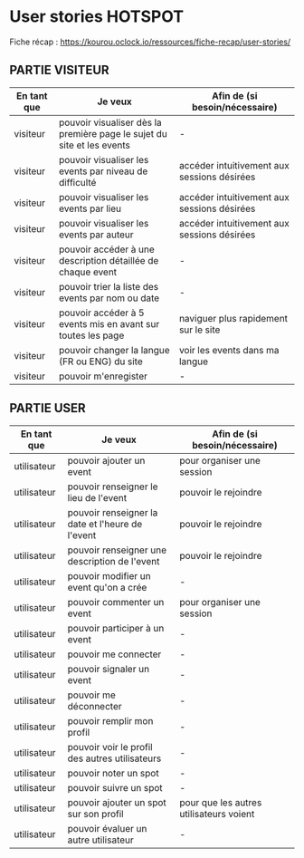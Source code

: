 # User stories HOTSPOT

Fiche récap : https://kourou.oclock.io/ressources/fiche-recap/user-stories/

## PARTIE VISITEUR

| En tant que | Je veux | Afin de (si besoin/nécessaire) |
|--|--|--|
| visiteur | pouvoir visualiser dès la première page le sujet du site et les events | - |
| visiteur | pouvoir visualiser les events par niveau de difficulté | accéder intuitivement aux sessions désirées |
| visiteur | pouvoir visualiser les events par lieu | accéder intuitivement aux sessions désirées |
| visiteur | pouvoir visualiser les events par auteur | accéder intuitivement aux sessions désirées |
| visiteur | pouvoir accéder à une description détaillée de chaque event | - |
| visiteur | pouvoir trier la liste des events par nom ou date | - |
| visiteur | pouvoir accéder à 5 events mis en avant sur toutes les page | naviguer plus rapidement sur le site |
| visiteur | pouvoir changer la langue (FR ou ENG) du site | voir les events dans ma langue |
| visiteur | pouvoir m'enregister | - |

## PARTIE USER

| En tant que | Je veux | Afin de (si besoin/nécessaire) |
|--|--|--|
| utilisateur | pouvoir ajouter un event | pour organiser une session |
| utilisateur | pouvoir renseigner le lieu de l'event | pouvoir le rejoindre |
| utilisateur | pouvoir renseigner la date et l'heure de l'event | pouvoir le rejoindre |
| utilisateur | pouvoir renseigner une description de l'event | pouvoir le rejoindre |
| utilisateur | pouvoir modifier un event qu'on a crée | - |
| utilisateur | pouvoir commenter un event | pour organiser une session |
| utilisateur | pouvoir participer à un event | - |
| utilisateur | pouvoir me connecter | - |
| utilisateur | pouvoir signaler un event | - |
| utilisateur | pouvoir me déconnecter | - |
| utilisateur | pouvoir remplir mon profil | - |
| utilisateur | pouvoir voir le profil des autres utilisateurs | - |
| utilisateur | pouvoir noter un spot | - |
| utilisateur | pouvoir suivre un spot | - |
| utilisateur | pouvoir ajouter un spot sur son profil | pour que les autres utilisateurs voient |
| utilisateur | pouvoir évaluer un autre utilisateur | - |
